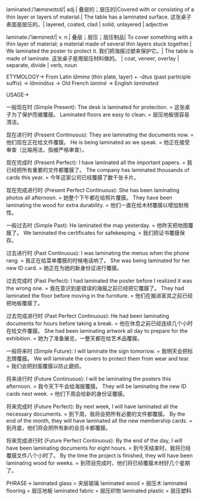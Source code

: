 laminated:/ˈlæmɪneɪtɪd/| adj.| 叠层的；层压的|Covered with or consisting of a thin layer or layers of material.| The table has a laminated surface. 这张桌子表面是层压的。| layered, coated, clad | solid, unlayered | adjective

laminate:/ˈlæmɪneɪt/| v.  n.| 叠层；层压；层压制品| To cover something with a thin layer of material; a material made of several thin layers stuck together.|  We laminated the poster to protect it. 我们把海报过塑来保护它。| The table is made of laminate. 这张桌子是用层压材料做的。 | coat, veneer, overlay | separate, divide | verb, noun


ETYMOLOGY->
From Latin *lāmina* (thin plate, layer) + *-ātus* (past participle suffix) -> *lāminātus* -> Old French *laminé* -> English *laminated*

USAGE->

一般现在时 (Simple Present):
The desk is laminated for protection. = 这张桌子为了保护而被覆膜。
Laminated floors are easy to clean. = 层压地板很容易清洁。

现在进行时 (Present Continuous):
They are laminating the documents now. = 他们现在正在给文件覆膜。
He is being laminated as we speak. = 他正在接受审查（比喻用法，指被严格审查）。

现在完成时 (Present Perfect):
I have laminated all the important papers. = 我已经把所有重要的文件都覆膜了。
The company has laminated thousands of cards this year. = 今年这家公司已经覆膜了数千张卡片。

现在完成进行时 (Present Perfect Continuous):
She has been laminating photos all afternoon. = 她整个下午都在给照片覆膜。
They have been laminating the wood for extra durability. = 他们一直在给木材覆膜以增加耐用性。

一般过去时 (Simple Past):
He laminated the map yesterday. = 他昨天把地图覆膜了。
We laminated the certificates for safekeeping. = 我们把证书覆膜保存。

过去进行时 (Past Continuous):
I was laminating the menus when the phone rang. = 我正在给菜单覆膜的时候电话响了。
She was being laminated for her new ID card. = 她正在为她的新身份证进行覆膜。

过去完成时 (Past Perfect):
I had laminated the poster before I realized it was the wrong one. = 我在意识到是错误的海报之前已经把它覆膜了。
They had laminated the floor before moving in the furniture. = 他们在搬进家具之前已经把地板覆膜了。


过去完成进行时 (Past Perfect Continuous):
He had been laminating documents for hours before taking a break. = 他在休息之前已经连续几个小时在给文件覆膜。
She had been laminating artwork all day to prepare for the exhibition. = 她为了准备展览，一整天都在给艺术品覆膜。


一般将来时 (Simple Future):
I will laminate the sign tomorrow. = 我明天会把标志牌覆膜。
We will laminate the covers to protect them from wear and tear. = 我们会把封面覆膜以防止磨损。

将来进行时 (Future Continuous):
I will be laminating the posters this afternoon. = 我今天下午会给海报覆膜。
They will be laminating the new ID cards next week. = 他们下周会给新的身份证覆膜。

将来完成时 (Future Perfect):
By next week, I will have laminated all the necessary documents. = 到下周，我将会把所有必要的文件都覆膜。
By the end of the month, they will have laminated all the new membership cards. = 到月底，他们将会把所有新的会员卡都覆膜。

将来完成进行时 (Future Perfect Continuous):
By the end of the day, I will have been laminating documents for eight hours. = 到今天结束时，我将已经覆膜文件八个小时了。
By the time the project is finished, they will have been laminating wood for weeks. = 到项目完成时，他们将已经覆膜木材好几个星期了。


PHRASE->
laminated glass = 夹层玻璃
laminated wood = 层压木
laminated flooring = 层压地板
laminated fabric = 层压织物
laminated plastic = 层压塑料

